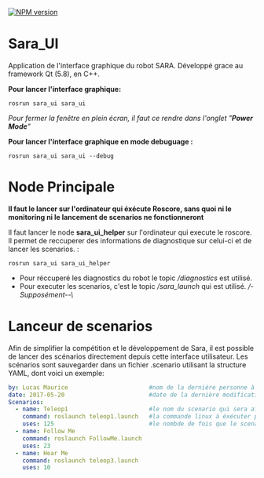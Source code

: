 [![NPM version](https://img.shields.io/badge/QT-5.8-green.svg)](http://doc.qt.io/qt-5/index.html)

# Sara_UI
Application de l'interface graphique du robot SARA.
Développé grace au framework Qt (5.8), en C++.

**Pour lancer l'interface graphique:**
```shell
rosrun sara_ui sara_ui
```
*Pour fermer la fenêtre en plein écran, il faut ce rendre dans l'onglet "**Power Mode**"*

**Pour lancer l'interface graphique en mode debuguage :**
```shell
rosrun sara_ui sara_ui --debug
```

# Node Principale 

**Il faut le lancer sur l'ordinateur qui éxécute Roscore, sans quoi ni le monitoring ni le lancement de scenarios ne fonctionneront**

Il faut lancer le node **sara_ui_helper** sur l'ordinateur qui execute le roscore. Il permet de reccuperer des informations de diagnostique sur celui-ci et de lancer les scenarios. :
```shell
rosrun sara_ui sara_ui_helper
```
- Pour réccuperé les diagnostics du robot le topic */diagnostics* est utilisé.
- Pour executer les scenarios, c'est le topic */sara_launch* qui est utilisé. */-Supposément--\\*

# Lanceur de scenarios
Afin de simplifier la compétition et le développement de Sara, il est possible de lancer des scénarios directement depuis cette interface utilisateur.
Les scénarios sont sauvegarder dans un fichier .scenario utilisant la structure YAML, dont voici un exemple:
```YAML
by: Lucas Maurice                       #nom de la dernière personne à avoir modifié le fichier
date: 2017-05-20                        #date de la dernière modification
Scenarios:
  - name: Teleop1                       #le nom du scenario qui sera affiché dans l'interface
    command: roslaunch teleop1.launch   #la commande linux à éxécuter pour lancer le scenario
    uses: 125                           #le nombde de fois que le scenario à été lancé
  - name: Follow Me
    command: roslaunch FollowMe.launch
    uses: 23
  - name: Hear Me
    command: roslaunch teleop3.launch
    uses: 10
```
